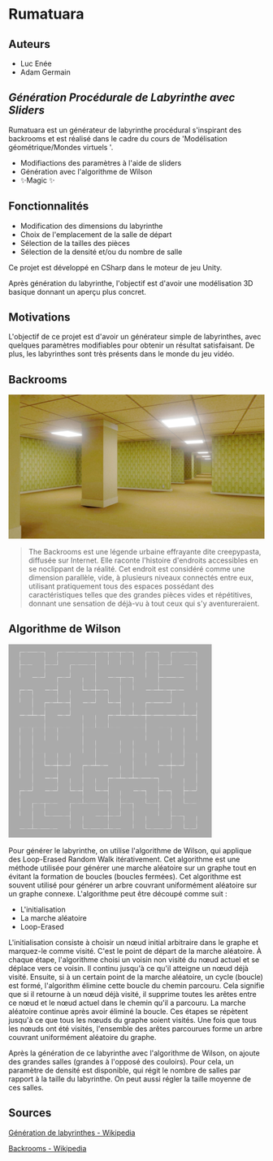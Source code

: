 # Rumatuara

## Auteurs

- Luc Enée
- Adam Germain

## _Génération Procédurale de Labyrinthe avec Sliders_

Rumatuara est un générateur de labyrinthe procédural s'inspirant des backrooms et est réalisé dans le cadre du cours de 'Modélisation géométrique/Mondes virtuels '.

- Modifiactions des paramètres à l'aide de sliders
- Génération avec l'algorithme de Wilson
- ✨Magic ✨

## Fonctionnalités

- Modification des dimensions du labyrinthe
- Choix de l'emplacement de la salle de départ
- Sélection de la tailles des pièces
- Sélection de la densité et/ou du nombre de salle

Ce projet est développé en CSharp dans le moteur de jeu Unity.

Après génération du labyrinthe, l'objectif est d'avoir une modélisation 3D basique donnant un aperçu plus concret.

## Motivations

L'objectif de ce projet est d'avoir un générateur simple de labyrinthes, avec quelques paramètres modifiables pour obtenir un résultat satisfaisant. De plus, les labyrinthes sont très présents dans le monde du jeu vidéo.

## Backrooms

<img width="600" alt="Backrooms" src="https://github.com/Ryacuda/Rumatuara/blob/main/readme_mats/Backrooms_model.jpg?raw=true">

> The Backrooms est une légende urbaine effrayante dite creepypasta, diffusée sur Internet. Elle raconte l'histoire d'endroits accessibles en se noclippant de la réalité. Cet endroit est considéré comme une dimension parallèle, vide, à plusieurs niveaux connectés entre eux, utilisant pratiquement tous des espaces possédant des caractéristiques telles que des grandes pièces vides et répétitives, donnant une sensation de déjà-vu à tout ceux qui s'y aventureraient.

## Algorithme de Wilson

<img width="400" alt="Labyrinthe 15x15 généré avec l'algorithme de Wilson" src="https://github.com/Ryacuda/Rumatuara/blob/main/readme_mats/15x15.png?raw=true">

Pour générer le labyrinthe, on utilise l'algorithme de Wilson, qui applique des Loop-Erased Random Walk itérativement. Cet algorithme est une méthode utilisée pour générer une marche aléatoire sur un graphe tout en évitant la formation de boucles (boucles fermées). Cet algorithme est souvent utilisé pour générer un arbre couvrant uniformément aléatoire sur un graphe connexe. L'algorithme peut être découpé comme suit :

- L'initialisation
- La marche aléatoire
- Loop-Erased

L'initialisation consiste à choisir un nœud initial arbitraire dans le graphe et marquez-le comme visité. C'est le point de départ de la marche aléatoire. À chaque étape, l'algorithme choisi un voisin non visité du nœud actuel et se déplace vers ce voisin. Il continu jusqu'à ce qu'il atteigne un nœud déjà visité. Ensuite, si à un certain point de la marche aléatoire, un cycle (boucle) est formé, l'algorithm élimine cette boucle du chemin parcouru. Cela signifie que si il retourne à un nœud déjà visité, il supprime toutes les arêtes entre ce nœud et le nœud actuel dans le chemin qu'il a parcouru. La marche aléatoire continue après avoir éliminé la boucle. Ces étapes se répètent jusqu'à ce que tous les nœuds du graphe soient visités. Une fois que tous les nœuds ont été visités, l'ensemble des arêtes parcourues forme un arbre couvrant uniformément aléatoire du graphe.

Après la génération de ce labyrinthe avec l'algorithme de Wilson, on ajoute des grandes salles (grandes à l'opposé des couloirs). Pour cela, un paramètre de densité est disponible, qui régit le nombre de salles par rapport à la taille du labyrinthe. On peut aussi régler la taille moyenne de ces salles.

## Sources

[Génération de labyrinthes - Wikipedia](https://en.wikipedia.org/wiki/Maze_generation_algorithm)

[Backrooms - Wikipedia](https://en.wikipedia.org/wiki/The_Backrooms)

